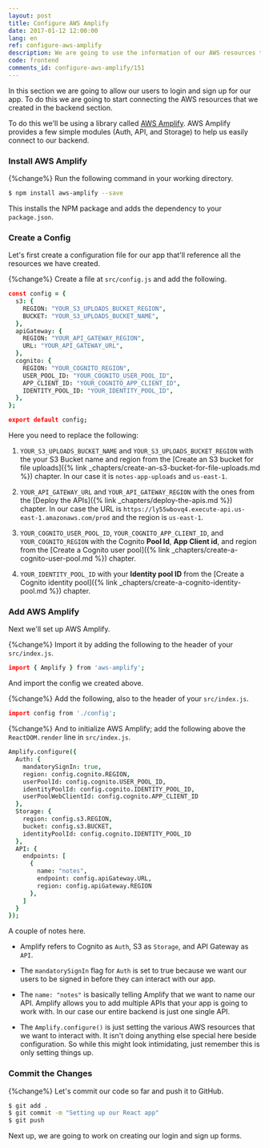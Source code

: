 ```yaml
---
layout: post
title: Configure AWS Amplify
date: 2017-01-12 12:00:00
lang: en
ref: configure-aws-amplify
description: We are going to use the information of our AWS resources to configure AWS Amplify in our React app. We'll call the Amplify.configure() method when our app first loads.
code: frontend
comments_id: configure-aws-amplify/151
---
```


In this section we are going to allow our users to login and sign up for our app. To do this we are going to start connecting the AWS resources that we created in the backend section.

To do this we'll be using a library called [AWS Amplify](https://github.com/aws/aws-amplify). AWS Amplify provides a few simple modules (Auth, API, and Storage) to help us easily connect to our backend.

### Install AWS Amplify

{%change%} Run the following command in your working directory.

``` bash
$ npm install aws-amplify --save
```

This installs the NPM package and adds the dependency to your `package.json`.

### Create a Config

Let's first create a configuration file for our app that'll reference all the resources we have created.

{%change%} Create a file at `src/config.js` and add the following.

``` coffee
const config = {
  s3: {
    REGION: "YOUR_S3_UPLOADS_BUCKET_REGION",
    BUCKET: "YOUR_S3_UPLOADS_BUCKET_NAME",
  },
  apiGateway: {
    REGION: "YOUR_API_GATEWAY_REGION",
    URL: "YOUR_API_GATEWAY_URL",
  },
  cognito: {
    REGION: "YOUR_COGNITO_REGION",
    USER_POOL_ID: "YOUR_COGNITO_USER_POOL_ID",
    APP_CLIENT_ID: "YOUR_COGNITO_APP_CLIENT_ID",
    IDENTITY_POOL_ID: "YOUR_IDENTITY_POOL_ID",
  },
};

export default config;
```

Here you need to replace the following:

1. `YOUR_S3_UPLOADS_BUCKET_NAME` and `YOUR_S3_UPLOADS_BUCKET_REGION` with the your S3 Bucket name and region from the [Create an S3 bucket for file uploads]({% link _chapters/create-an-s3-bucket-for-file-uploads.md %}) chapter. In our case it is `notes-app-uploads` and `us-east-1`.

2. `YOUR_API_GATEWAY_URL` and `YOUR_API_GATEWAY_REGION` with the ones from the [Deploy the APIs]({% link _chapters/deploy-the-apis.md %}) chapter. In our case the URL is `https://ly55wbovq4.execute-api.us-east-1.amazonaws.com/prod` and the region is `us-east-1`.

3. `YOUR_COGNITO_USER_POOL_ID`, `YOUR_COGNITO_APP_CLIENT_ID`, and `YOUR_COGNITO_REGION` with the Cognito **Pool Id**, **App Client id**, and region from the [Create a Cognito user pool]({% link _chapters/create-a-cognito-user-pool.md %}) chapter.

4. `YOUR_IDENTITY_POOL_ID` with your **Identity pool ID** from the [Create a Cognito identity pool]({% link _chapters/create-a-cognito-identity-pool.md %}) chapter.

### Add AWS Amplify

Next we'll set up AWS Amplify.

{%change%} Import it by adding the following to the header of your `src/index.js`.

``` coffee
import { Amplify } from 'aws-amplify';
```

And import the config we created above. 

{%change%} Add the following, also to the header of your `src/index.js`.

``` coffee
import config from './config';
```

{%change%} And to initialize AWS Amplify; add the following above the `ReactDOM.render` line in `src/index.js`.

``` coffee
Amplify.configure({
  Auth: {
    mandatorySignIn: true,
    region: config.cognito.REGION,
    userPoolId: config.cognito.USER_POOL_ID,
    identityPoolId: config.cognito.IDENTITY_POOL_ID,
    userPoolWebClientId: config.cognito.APP_CLIENT_ID
  },
  Storage: {
    region: config.s3.REGION,
    bucket: config.s3.BUCKET,
    identityPoolId: config.cognito.IDENTITY_POOL_ID
  },
  API: {
    endpoints: [
      {
        name: "notes",
        endpoint: config.apiGateway.URL,
        region: config.apiGateway.REGION
      },
    ]
  }
});
```

A couple of notes here.

- Amplify refers to Cognito as `Auth`, S3 as `Storage`, and API Gateway as `API`.

- The `mandatorySignIn` flag for `Auth` is set to true because we want our users to be signed in before they can interact with our app.

- The `name: "notes"` is basically telling Amplify that we want to name our API. Amplify allows you to add multiple APIs that your app is going to work with. In our case our entire backend is just one single API.

- The `Amplify.configure()` is just setting the various AWS resources that we want to interact with. It isn't doing anything else special here beside configuration. So while this might look intimidating, just remember this is only setting things up. 

### Commit the Changes

{%change%} Let's commit our code so far and push it to GitHub.

``` bash
$ git add .
$ git commit -m "Setting up our React app"
$ git push
```

Next up, we are going to work on creating our login and sign up forms.

